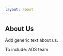 ```yaml
---
layout: about
---
```


<h2>About Us</h2>

<p>Add generic text about us.</p>

<p>To include:
<l>ADS team</l><br>
</p>

